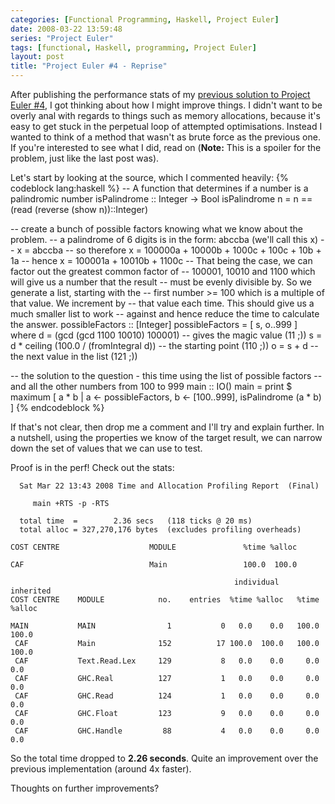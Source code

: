 ```yaml
---
categories: [Functional Programming, Haskell, Project Euler]
date: 2008-03-22 13:59:48
series: "Project Euler"
tags: [functional, Haskell, programming, Project Euler]
layout: post
title: "Project Euler #4 - Reprise"
---
```

After publishing the performance stats of my <a href="/posts/project-euler-4/" title="Project Euler #4">previous solution to Project Euler #4</a>, I got thinking about how I might improve things. I didn't want to be overly anal with regards to things such as memory allocations, because it's easy to get stuck in the perpetual loop of attempted optimisations. Instead I wanted to think of a method that wasn't as brute force as the previous one. If you're interested to see what I did, read on (<strong>Note:</strong> This is a spoiler for the problem, just like the last post was).

<!--more-->

Let's start by looking at the source, which I commented heavily:
{% codeblock lang:haskell %}
-- A function that determines if a number is a palindromic number
isPalindrome :: Integer -> Bool
isPalindrome n = n == (read (reverse (show n))::Integer)

-- create a bunch of possible factors knowing what we know about the problem.
-- a palindrome of 6 digits is in the form: abccba (we'll call this x)
-- x = abccba
-- so therefore x = 100000a + 10000b + 1000c + 100c + 10b + 1a
-- hence x = 100001a + 10010b + 1100c
-- That being the case, we can factor out the greatest common factor of
-- 100001, 10010 and 1100 which will give us a number that the result
-- must be evenly divisible by. So we generate a list, starting with the
-- first number >= 100 which is a multiple of that value. We increment by
-- that value each time. This should give us a much smaller list to work
-- against and hence reduce the time to calculate the answer.
possibleFactors :: [Integer]
possibleFactors = [ s, o..999 ]
                where
                  d = (gcd (gcd 1100 10010) 100001) -- gives the magic value (11 ;))
                  s = d * ceiling (100.0 / (fromIntegral d)) -- the starting point (110 ;))
                  o = s + d -- the next value in the list (121 ;))

-- the solution to the question - this time using the list of possible factors
-- and all the other numbers from 100 to 999
main :: IO()
main = print $ maximum [ a * b | a <- possibleFactors, b <- [100..999], isPalindrome (a * b) ]
{% endcodeblock %}


If that's not clear, then drop me a comment and I'll try and explain further. In a nutshell, using the properties we know of the target result, we can narrow down the set of values that we can use to test.

Proof is in the perf! Check out the stats:

      Sat Mar 22 13:43 2008 Time and Allocation Profiling Report  (Final)

         main +RTS -p -RTS

      total time  =        2.36 secs   (118 ticks @ 20 ms)
      total alloc = 327,270,176 bytes  (excludes profiling overheads)

    COST CENTRE                    MODULE               %time %alloc

    CAF                            Main                 100.0  100.0

                                                      individual    inherited
    COST CENTRE    MODULE            no.    entries  %time %alloc   %time %alloc

    MAIN           MAIN                1           0   0.0    0.0   100.0  100.0
     CAF           Main              152          17 100.0  100.0   100.0  100.0
     CAF           Text.Read.Lex     129           8   0.0    0.0     0.0    0.0
     CAF           GHC.Real          127           1   0.0    0.0     0.0    0.0
     CAF           GHC.Read          124           1   0.0    0.0     0.0    0.0
     CAF           GHC.Float         123           9   0.0    0.0     0.0    0.0
     CAF           GHC.Handle         88           4   0.0    0.0     0.0    0.0

So the total time dropped to <strong>2.26 seconds</strong>. Quite an improvement over the previous implementation (around 4x faster).

Thoughts on further improvements?
